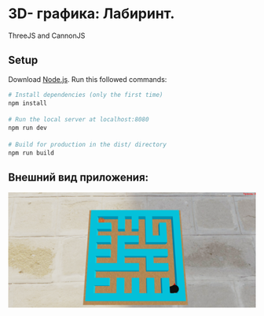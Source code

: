 # 3D- графика: Лабиринт.
ThreeJS and CannonJS

## Setup
Download [Node.js](https://nodejs.org/en/download/).
Run this followed commands:

``` bash
# Install dependencies (only the first time)
npm install

# Run the local server at localhost:8080
npm run dev

# Build for production in the dist/ directory
npm run build
```
## Внешний вид приложения:
![Alt text](/maze.png?raw=true "Внешний вид приложения")